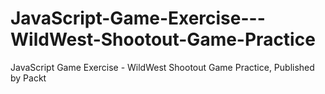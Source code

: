 # JavaScript-Game-Exercise---WildWest-Shootout-Game-Practice
JavaScript Game Exercise - WildWest Shootout Game Practice, Published by Packt
